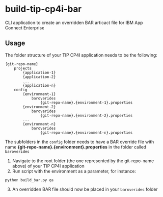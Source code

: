 # build-tip-cp4i-bar
CLI application to create an overridden BAR articact file for IBM App Connect Enterprise

## Usage
The folder structure of your TIP CP4I application needs to be the following:
```
{git-repo-name}
    projects
        {application-1}
        {application-2}
        ...
        {application-n}
    config
        {environment-1}
            baroverides
                {git-repo-name}.{environment-1}.properties
        {environment-2}
            baroverides
                {git-repo-name}.{environment-2}.properties
        ...
        {environment-n}
            baroverides
                {git-repo-name}.{environment-n}.properties
```

The subfolders in the `config` folder needs to have a BAR override file with name **{git-repo-name}.{environment}.properties** in the folder called `baroverides`

1. Navigate to the root folder (the one represented by the git-repo-name above) of your TIP CP4I application
2. Run script with the environment as a parameter, for instance:
```
python build_bar.py qa
```
3. An overridden BAR file should now be placed in your `baroverides` folder
